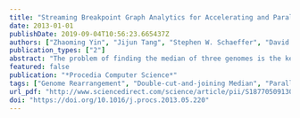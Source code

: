 ```yaml
---
title: "Streaming Breakpoint Graph Analytics for Accelerating and Parallelizing the Computation of DCJ Median of Three Genomes"
date: 2013-01-01
publishDate: 2019-09-04T10:56:23.665437Z
authors: ["Zhaoming Yin", "Jijun Tang", "Stephen W. Schaeffer", "David A. Bader"]
publication_types: ["2"]
abstract: "The problem of finding the median of three genomes is the key process in building the most parsimonious phylogenetic trees from genome rearrangement data. The median problem using Double-Cut-and-Join (DCJ) distance is NP-hard and the best exact algorithm is based on a branch-and-bound best-first search strategy to explore sub-graph patterns in Multiple BreakPoint Graph (MBG). In this paper, by taking advantage of the “streaming” property of MBG, we introduce the “footprint-based” data structure to reduce the space requirement of a single search nodes from O(v2) to O(v); minimize the redundant computation in counting cycles/paths to update bounds, which leads to dramatically decrease of workload of a single search node. Additional heuristic of branching strategy is introduced to help reducing the searching space. Last but not least, the introduction of a multi-thread shared memory parallel algorithm with two load balancing strategies bring in additional benefit by distributing search work efficiently among different processors. We conduct extensive experiments on simulated datasets and our results show significant improvement on all datasets. And we test our DCJ median algorithm with GASTS, a state of the art software phylogenetic tree construction package. On the real high resolution Drosophila data set, our exact algorithm run as fast as the heuristic algorithm and help construct a better phylogenetic tree."
featured: false
publication: "*Procedia Computer Science*"
tags: ["Genome Rearrangement", "Double-cut-and-joining Median", "Parallel Programming"]
url_pdf: "http://www.sciencedirect.com/science/article/pii/S1877050913003633"
doi: "https://doi.org/10.1016/j.procs.2013.05.220"
---
```


